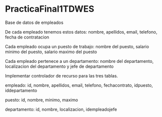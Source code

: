 # PracticaFinal1TDWES
 
Base de datos de empleados

De cada empleado tenemos estos datos: nombre, apellidos, email, telefono, fecha de contratacion

Cada empleado ocupa un puesto de trabajo: nombre del puesto, salario minimo del puesto, salario maximo del puesto

Cada empleado pertenece a un departamento: nombre del departamento, localizacion del departamento y jefe de departamento

Implementar controlador de recurso para las tres tablas.

empleado: id, nombre, apellidos, email, telefono, fechacontrato, idpuesto, iddepartamento

puesto: id, nombre, minimo, maximo

departamento: id, nombre, localizacion, idempleadojefe
